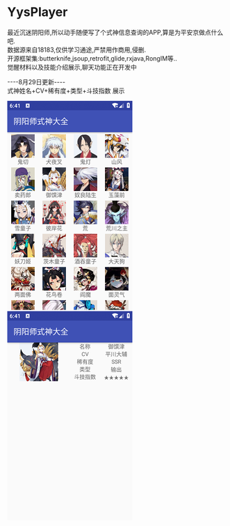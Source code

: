 # YysPlayer
最近沉迷阴阳师,所以动手随便写了个式神信息查询的APP,算是为平安京做点什么吧.<br>
数据源来自18183,仅供学习通途,严禁用作商用,侵删.	<br>
开源框架集:butterknife,jsoup,retrofit,glide,rxjava,RongIM等..<br>
觉醒材料以及技能介绍展示,聊天功能正在开发中<br>

----8月29日更新----<br>
式神姓名+CV+稀有度+类型+斗技指数 展示<br>

![image](https://github.com/yzzzsama/Retrofit2use/blob/master/Screenshot_1535524892.jpg)<br>
![image](https://github.com/yzzzsama/Retrofit2use/blob/master/Screenshot_1535524907.jpg)

